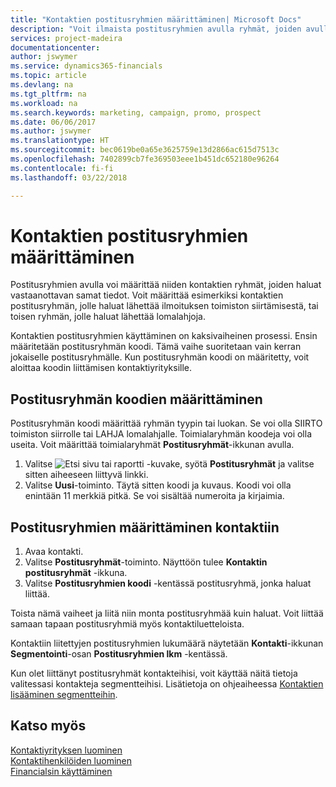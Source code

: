 ```yaml
---
title: "Kontaktien postitusryhmien määrittäminen| Microsoft Docs"
description: "Voit ilmaista postitusryhmien avulla ryhmät, joiden avulla määritetään samat tiedot saavat kontaktiryhmät esimerkiksi markkinointi- tai mainoskampanjaa varten."
services: project-madeira
documentationcenter: 
author: jswymer
ms.service: dynamics365-financials
ms.topic: article
ms.devlang: na
ms.tgt_pltfrm: na
ms.workload: na
ms.search.keywords: marketing, campaign, promo, prospect
ms.date: 06/06/2017
ms.author: jswymer
ms.translationtype: HT
ms.sourcegitcommit: bec0619be0a65e3625759e13d2866ac615d7513c
ms.openlocfilehash: 7402899cb7fe369503eee1b451dc652180e96264
ms.contentlocale: fi-fi
ms.lasthandoff: 03/22/2018

---
```

# <a name="set-up-mailing-groups-for-contacts"></a>Kontaktien postitusryhmien määrittäminen
Postitusryhmien avulla voi määrittää niiden kontaktien ryhmät, joiden haluat vastaanottavan samat tiedot. Voit määrittää esimerkiksi kontaktien postitusryhmän, jolle haluat lähettää ilmoituksen toimiston siirtämisestä, tai toisen ryhmän, jolle haluat lähettää lomalahjoja.

Kontaktien postitusryhmien käyttäminen on kaksivaiheinen prosessi. Ensin määritetään postitusryhmän koodi. Tämä vaihe suoritetaan vain kerran jokaiselle postitusryhmälle. Kun postitusryhmän koodi on määritetty, voit aloittaa koodin liittämisen kontaktiyrityksille.

## <a name="to-define-mailing-group-codes"></a>Postitusryhmän koodien määrittäminen
Postitusryhmän koodi määrittää ryhmän tyypin tai luokan. Se voi olla SIIRTO toimiston siirrolle tai LAHJA lomalahjalle. Toimialaryhmän koodeja voi olla useita. Voit määrittää toimialaryhmät **Postitusryhmät**-ikkunan avulla.

1. Valitse ![Etsi sivu tai raportti](media/ui-search/search_small.png "Etsi sivu tai raportti -kuvake") -kuvake, syötä **Postitusryhmät** ja valitse sitten aiheeseen liittyvä linkki.
2. Valitse **Uusi**-toiminto. Täytä sitten koodi ja kuvaus. Koodi voi olla enintään 11 merkkiä pitkä. Se voi sisältää numeroita ja kirjaimia.

## <a name="AssignMailGroupContact"></a> Postitusryhmien määrittäminen kontaktiin
1. Avaa kontakti.
2. Valitse **Postitusryhmät**-toiminto. Näyttöön tulee **Kontaktin postitusryhmät** -ikkuna.
3. Valitse **Postitusryhmien koodi** -kentässä postitusryhmä, jonka haluat liittää.

Toista nämä vaiheet ja liitä niin monta postitusryhmää kuin haluat. Voit liittää samaan tapaan postitusryhmiä myös kontaktiluetteloista.

Kontaktiin liitettyjen postitusryhmien lukumäärä näytetään **Kontakti**-ikkunan **Segmentointi**-osan **Postitusryhmien lkm** -kentässä.

Kun olet liittänyt postitusryhmät kontakteihisi, voit käyttää näitä tietoja valitessasi kontakteja segmentteihisi. Lisätietoja on ohjeaiheessa [Kontaktien lisääminen segmentteihin](marketing-add-contact-segment.md).

## <a name="see-also"></a>Katso myös
[Kontaktiyrityksen luominen](marketing-create-contact-companies.md)  
[Kontaktihenkilöiden luominen](marketing-create-contact-persons.md)  
[Financialsin käyttäminen](ui-work-product.md)

